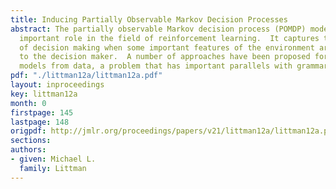 ```yaml
---
title: Inducing Partially Observable Markov Decision Processes
abstract: The partially observable Markov decision process (POMDP) model plays an
  important role in the field of reinforcement learning.  It captures the problem
  of decision making when some important features of the environment are not visible
  to the decision maker.  A number of approaches have been proposed for inducing POMDP
  models from data, a problem that has important parallels with grammar induction.
pdf: "./littman12a/littman12a.pdf"
layout: inproceedings
key: littman12a
month: 0
firstpage: 145
lastpage: 148
origpdf: http://jmlr.org/proceedings/papers/v21/littman12a/littman12a.pdf
sections: 
authors:
- given: Michael L.
  family: Littman
---
```

